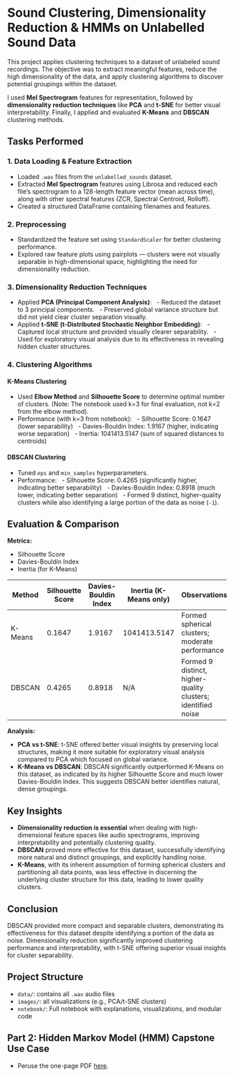 # Sound Clustering, Dimensionality Reduction & HMMs on Unlabelled Sound Data

This project applies clustering techniques to a dataset of unlabeled sound recordings. The objective was to extract meaningful features, reduce the high dimensionality of the data, and apply clustering algorithms to discover potential groupings within the dataset.

I used **Mel Spectrogram** features for representation, followed by **dimensionality reduction techniques** like **PCA** and **t-SNE** for better visual interpretability. Finally, I applied and evaluated **K-Means** and **DBSCAN** clustering methods.

## Tasks Performed

### 1. Data Loading & Feature Extraction
- Loaded `.wav` files from the `unlabelled_sounds` dataset.
- Extracted **Mel Spectrogram** features using Librosa and reduced each file’s spectrogram to a 128-length feature vector (mean across time), along with other spectral features (ZCR, Spectral Centroid, Rolloff).
- Created a structured DataFrame containing filenames and features.

### 2. Preprocessing
- Standardized the feature set using `StandardScaler` for better clustering performance.
- Explored raw feature plots using pairplots — clusters were not visually separable in high-dimensional space, highlighting the need for dimensionality reduction.

### 3. Dimensionality Reduction Techniques
- Applied **PCA (Principal Component Analysis)**:
  - Reduced the dataset to 3 principal components.
  - Preserved global variance structure but did not yield clear cluster separation visually.
- Applied **t-SNE (t-Distributed Stochastic Neighbor Embedding)**:
  - Captured local structure and provided visually clearer separability.
  - Used for exploratory visual analysis due to its effectiveness in revealing hidden cluster structures.

### 4. Clustering Algorithms

#### K-Means Clustering
- Used **Elbow Method** and **Silhouette Score** to determine optimal number of clusters. (Note: The notebook used k=3 for final evaluation, not k=2 from the elbow method).
- Performance (with k=3 from notebook):
  - Silhouette Score: 0.1647 (lower separability)
  - Davies-Bouldin Index: 1.9167 (higher, indicating worse separation)
  - Inertia: 1041413.5147 (sum of squared distances to centroids)

#### DBSCAN Clustering
- Tuned `eps` and `min_samples` hyperparameters.
- Performance:
  - Silhouette Score: 0.4265 (significantly higher, indicating better separability)
  - Davies-Bouldin Index: 0.8918 (much lower, indicating better separation)
  - Formed 9 distinct, higher-quality clusters while also identifying a large portion of the data as noise (`-1`).

## Evaluation & Comparison

**Metrics:**
- Silhouette Score
- Davies-Bouldin Index
- Inertia (for K-Means)

| Method | Silhouette Score | Davies-Bouldin Index | Inertia (K-Means only) | Observations |
|---|---|---|---|---|
| K-Means | 0.1647 | 1.9167 | 1041413.5147 | Formed spherical clusters; moderate performance |
| DBSCAN | 0.4265 | 0.8918 | N/A | Formed 9 distinct, higher-quality clusters; identified noise |

**Analysis:**
- **PCA vs t-SNE**: t-SNE offered better visual insights by preserving local structures, making it more suitable for exploratory visual analysis compared to PCA which focused on global variance.
- **K-Means vs DBSCAN**: DBSCAN significantly outperformed K-Means on this dataset, as indicated by its higher Silhouette Score and much lower Davies-Bouldin Index. This suggests DBSCAN better identifies natural, dense groupings.

## Key Insights

- **Dimensionality reduction is essential** when dealing with high-dimensional feature spaces like audio spectrograms, improving interpretability and potentially clustering quality.
- **DBSCAN** proved more effective for this dataset, successfully identifying more natural and distinct groupings, and explicitly handling noise.
- **K-Means**, with its inherent assumption of forming spherical clusters and partitioning all data points, was less effective in discerning the underlying cluster structure for this data, leading to lower quality clusters.

## Conclusion

DBSCAN provided more compact and separable clusters, demonstrating its effectiveness for this dataset despite identifying a portion of the data as noise. Dimensionality reduction significantly improved clustering performance and interpretability, with t-SNE offering superior visual insights for cluster separability.

## Project Structure

- `data/`: contains all `.wav` audio files
- `images/`: all visualizations (e.g., PCA/t-SNE clusters)
- `notebook/`: Full notebook with explanations, visualizations, and modular code

## Part 2: Hidden Markov Model (HMM) Capstone Use Case

- Peruse the one-page PDF [here](https://docs.google.com/document/d/1zf7n1qHFO69HmzGurLkfYiLq0aTJZsoUh4fXEHGYejs/edit?usp=sharing).
